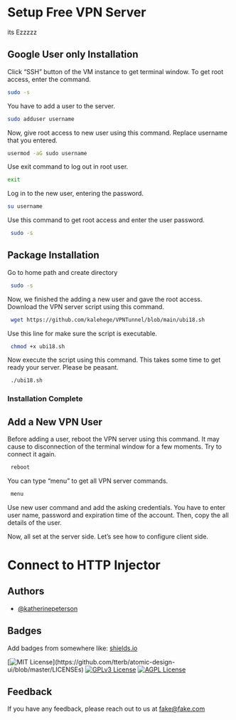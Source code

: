 
# Setup Free VPN Server

its Ezzzzz


## Google User only Installation

Click “SSH” button of the VM instance to get terminal window. To get root access, enter the command.
```bash
sudo -s
```
You have to add a user to the server. 

```bash
sudo adduser username
```
Now, give root access to new user using this command. Replace username that you entered.
```bash
usermod -aG sudo username
```
Use exit command to log out in root user.

```bash
exit
```
Log in to the new user, entering the password.

```bash
su username
```
Use this command to get root access and enter the user password.
```bash
 sudo -s
```
## Package Installation

Go to home path and create directory

```bash
 sudo -s
```
Now, we finished the adding a new user and gave the root access. Download the VPN server script using this command.
```bash
 wget https://github.com/kalehege/VPNTunnel/blob/main/ubi18.sh
```
Use this line for make sure the script is executable.
```bash
 chmod +x ubi18.sh
```
Now execute the script using this command. This takes some time to get ready your server. Please be peasant.
```bash
 ./ubi18.sh
```
### Installation Complete

## Add a New VPN User
Before adding a user, reboot the VPN server using this command. It may cause to disconnection of the terminal window for a few moments. Try to connect it again.

```bash
 reboot
```
You can type “menu” to get all VPN server commands.
```bash
 menu
```
Use new user command and add the asking credentials. You have to enter user name, password and expiration time of the account. Then, copy the all details of the user.

Now, all set at the server side. Let’s see how to configure client side.

# Connect to HTTP Injector
## Authors

- [@katherinepeterson](https://github.com/kalehege)


## Badges

Add badges from somewhere like: [shields.io](https://shields.io/)

[![MIT License](https://img.shields.io/apm/l/atomic-design-ui.svg?)](https://github.com/tterb/atomic-design-ui/blob/master/LICENSEs)
[![GPLv3 License](https://img.shields.io/badge/License-GPL%20v3-yellow.svg)](https://opensource.org/licenses/)
[![AGPL License](https://img.shields.io/badge/license-AGPL-blue.svg)](http://www.gnu.org/licenses/agpl-3.0)


## Feedback

If you have any feedback, please reach out to us at fake@fake.com

